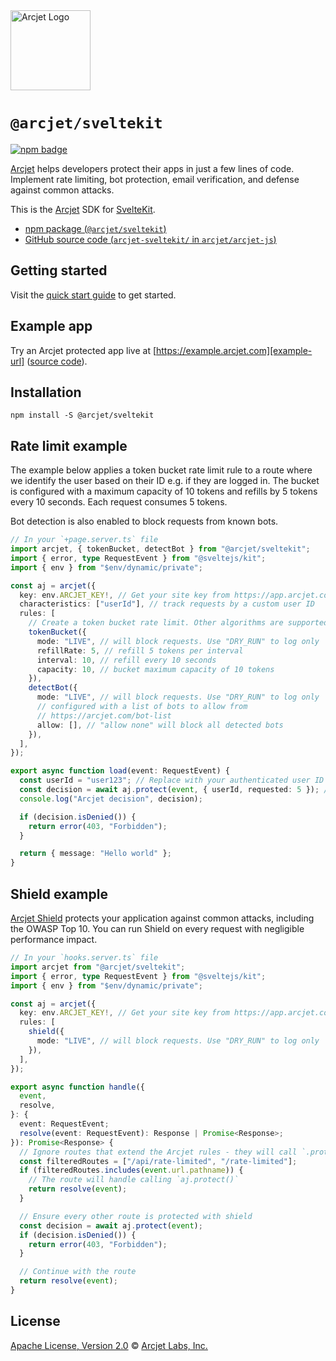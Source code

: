 <a href="https://arcjet.com" target="_arcjet-home">
  <picture>
    <source media="(prefers-color-scheme: dark)" srcset="https://arcjet.com/logo/arcjet-dark-lockup-voyage-horizontal.svg">
    <img src="https://arcjet.com/logo/arcjet-light-lockup-voyage-horizontal.svg" alt="Arcjet Logo" height="128" width="auto">
  </picture>
</a>

# `@arcjet/sveltekit`

<p>
  <a href="https://www.npmjs.com/package/@arcjet/sveltekit">
    <picture>
      <source media="(prefers-color-scheme: dark)" srcset="https://img.shields.io/npm/v/%40arcjet%2Fsveltekit?style=flat-square&label=%E2%9C%A6Aj&labelColor=000000&color=5C5866">
      <img alt="npm badge" src="https://img.shields.io/npm/v/%40arcjet%2Fsveltekit?style=flat-square&label=%E2%9C%A6Aj&labelColor=ECE6F0&color=ECE6F0">
    </picture>
  </a>
</p>

[Arcjet][arcjet] helps developers protect their apps in just a few lines of
code. Implement rate limiting, bot protection, email verification, and defense
against common attacks.

This is the [Arcjet][arcjet] SDK for [SvelteKit][sveltekit].

- [npm package (`@arcjet/sveltekit`)](https://www.npmjs.com/package/@arcjet/sveltekit)
- [GitHub source code (`arcjet-sveltekit/` in `arcjet/arcjet-js`)](https://github.com/arcjet/arcjet-js/tree/main/arcjet-sveltekit)

## Getting started

Visit the [quick start guide][quick-start] to get started.

## Example app

Try an Arcjet protected app live at [https://example.arcjet.com][example-url]
([source code][example-source]).

## Installation

```shell
npm install -S @arcjet/sveltekit
```

## Rate limit example

The example below applies a token bucket rate limit rule to a route where we
identify the user based on their ID e.g. if they are logged in. The bucket is
configured with a maximum capacity of 10 tokens and refills by 5 tokens every 10
seconds. Each request consumes 5 tokens.

Bot detection is also enabled to block requests from known bots.

```ts
// In your `+page.server.ts` file
import arcjet, { tokenBucket, detectBot } from "@arcjet/sveltekit";
import { error, type RequestEvent } from "@sveltejs/kit";
import { env } from "$env/dynamic/private";

const aj = arcjet({
  key: env.ARCJET_KEY!, // Get your site key from https://app.arcjet.com
  characteristics: ["userId"], // track requests by a custom user ID
  rules: [
    // Create a token bucket rate limit. Other algorithms are supported.
    tokenBucket({
      mode: "LIVE", // will block requests. Use "DRY_RUN" to log only
      refillRate: 5, // refill 5 tokens per interval
      interval: 10, // refill every 10 seconds
      capacity: 10, // bucket maximum capacity of 10 tokens
    }),
    detectBot({
      mode: "LIVE", // will block requests. Use "DRY_RUN" to log only
      // configured with a list of bots to allow from
      // https://arcjet.com/bot-list
      allow: [], // "allow none" will block all detected bots
    }),
  ],
});

export async function load(event: RequestEvent) {
  const userId = "user123"; // Replace with your authenticated user ID
  const decision = await aj.protect(event, { userId, requested: 5 }); // Deduct 5 tokens from the bucket
  console.log("Arcjet decision", decision);

  if (decision.isDenied()) {
    return error(403, "Forbidden");
  }

  return { message: "Hello world" };
}
```

## Shield example

[Arcjet Shield][shield-concepts-docs] protects your application against common
attacks, including the OWASP Top 10. You can run Shield on every request with
negligible performance impact.

```ts
// In your `hooks.server.ts` file
import arcjet from "@arcjet/sveltekit";
import { error, type RequestEvent } from "@sveltejs/kit";
import { env } from "$env/dynamic/private";

const aj = arcjet({
  key: env.ARCJET_KEY!, // Get your site key from https://app.arcjet.com
  rules: [
    shield({
      mode: "LIVE", // will block requests. Use "DRY_RUN" to log only
    }),
  ],
});

export async function handle({
  event,
  resolve,
}: {
  event: RequestEvent;
  resolve(event: RequestEvent): Response | Promise<Response>;
}): Promise<Response> {
  // Ignore routes that extend the Arcjet rules - they will call `.protect` themselves
  const filteredRoutes = ["/api/rate-limited", "/rate-limited"];
  if (filteredRoutes.includes(event.url.pathname)) {
    // The route will handle calling `aj.protect()`
    return resolve(event);
  }

  // Ensure every other route is protected with shield
  const decision = await aj.protect(event);
  if (decision.isDenied()) {
    return error(403, "Forbidden");
  }

  // Continue with the route
  return resolve(event);
}
```

## License

[Apache License, Version 2.0][apache-license] © [Arcjet Labs, Inc.][arcjet]

[arcjet]: https://arcjet.com
[sveltekit]: https://kit.svelte.dev/
[example-url]: https://example.arcjet.com
[quick-start]: https://docs.arcjet.com/get-started/sveltekit
[example-source]: https://github.com/arcjet/arcjet-js-example
[shield-concepts-docs]: https://docs.arcjet.com/shield/concepts
[apache-license]: http://www.apache.org/licenses/LICENSE-2.0
